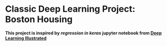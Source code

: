 # Classic Deep Learning Project:  Boston Housing

**This project is inspired by _regression in keras_  jupyter notebook from [Deep Learning Illustrated](https://www.deeplearningillustrated.com/)**


